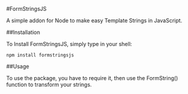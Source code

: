 #FormStringsJS

A simple addon for Node to make easy Template Strings in JavaScript.

##Installation

To Install FormStringsJS, simply type in your shell:

`npm install formstringsjs`

##Usage

To use the package, you have to require it, then use the FormString() function to transform your strings.

